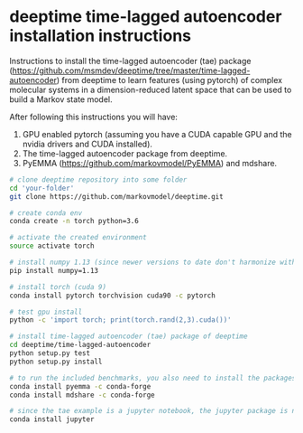 # deeptime time-lagged autoencoder installation instructions
Instructions to install the time-lagged autoencoder (tae) package (https://github.com/msmdev/deeptime/tree/master/time-lagged-autoencoder) from deeptime to learn features (using pytorch) of complex molecular systems in a dimension-reduced latent space that can be used to build a Markov state model.

After following this instructions you will have:

1. GPU enabled pytorch (assuming you have a CUDA capable GPU and the nvidia drivers and CUDA installed).
2. The time-lagged autoencoder package from deeptime.
3. PyEMMA (https://github.com/markovmodel/PyEMMA) and mdshare.

```bash
# clone deeptime repository into some folder
cd 'your-folder'
git clone https://github.com/markovmodel/deeptime.git

# create conda env
conda create -n torch python=3.6

# activate the created environment
source activate torch

# install numpy 1.13 (since newer versions to date don't harmonize with deeptime)
pip install numpy=1.13

# install torch (cuda 9)
conda install pytorch torchvision cuda90 -c pytorch

# test gpu install
python -c 'import torch; print(torch.rand(2,3).cuda())'

# install time-lagged autoencoder (tae) package of deeptime 
cd deeptime/time-lagged-autoencoder
python setup.py test
python setup.py install

# to run the included benchmarks, you also need to install the packages pyemma and mdshare
conda install pyemma -c conda-forge
conda install mdshare -c conda-forge

# since the tae example is a jupyter notebook, the jupyter package is needed to run them
conda install jupyter
```

